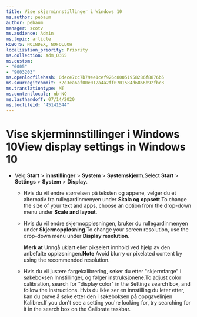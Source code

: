```yaml
---
title: Vise skjerminnstillinger i Windows 10
ms.author: pebaum
author: pebaum
manager: scotv
ms.audience: Admin
ms.topic: article
ROBOTS: NOINDEX, NOFOLLOW
localization_priority: Priority
ms.collection: Adm_O365
ms.custom:
- "6005"
- "9003203"
ms.openlocfilehash: 0dece7cc7b79ee1cef926c80051958286f8876b5
ms.sourcegitcommit: 32e3ea6af00e012a4a2ff0701584d6866b92fbc3
ms.translationtype: MT
ms.contentlocale: nb-NO
ms.lasthandoff: 07/14/2020
ms.locfileid: "45141544"
---
```

# <a name="view-display-settings-in-windows-10"></a><span data-ttu-id="6bd60-102">Vise skjerminnstillinger i Windows 10</span><span class="sxs-lookup"><span data-stu-id="6bd60-102">View display settings in Windows 10</span></span>

- <span data-ttu-id="6bd60-103">Velg **Start**   >  **innstillinger**   >  **System**  >  **Systemskjerm**.</span><span class="sxs-lookup"><span data-stu-id="6bd60-103">Select **Start**  > **Settings**  > **System** > **Display**.</span></span>
    -  <span data-ttu-id="6bd60-104">Hvis du vil endre størrelsen på teksten og appene, velger du et alternativ fra rullegardinmenyen under **Skala og oppsett**.</span><span class="sxs-lookup"><span data-stu-id="6bd60-104">To change the size of your text and apps, choose an option from the drop-down menu under  **Scale and layout**.</span></span>
    - <span data-ttu-id="6bd60-105">Hvis du vil endre skjermoppløsningen, bruker du rullegardinmenyen under **Skjermoppløsning**.</span><span class="sxs-lookup"><span data-stu-id="6bd60-105">To change your screen resolution, use the drop-down menu under **Display resolution**.</span></span>
     
      <span data-ttu-id="6bd60-106">**Merk at** Unngå uklart eller pikselert innhold ved hjelp av den anbefalte oppløsningen.</span><span class="sxs-lookup"><span data-stu-id="6bd60-106">**Note** Avoid blurry or pixelated content by using the recommended resolution.</span></span>
    - <span data-ttu-id="6bd60-107">Hvis du vil justere fargekalibrering, søker du etter "skjermfarge" i søkeboksen Innstillinger, og følger instruksjonene.</span><span class="sxs-lookup"><span data-stu-id="6bd60-107">To adjust color calibration, search for "display color" in the Settings search box, and follow the instructions.</span></span> <span data-ttu-id="6bd60-108">Hvis du ikke ser en innstilling du leter etter, kan du prøve å søke etter den i søkeboksen på oppgavelinjen Kalibrer.</span><span class="sxs-lookup"><span data-stu-id="6bd60-108">If you don't see a setting you're looking for, try searching for it in the search box on the Calibrate taskbar.</span></span>